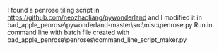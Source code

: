 I found a penrose tiling script in https://github.com/neozhaoliang/pywonderland 
and I modified it in bad_apple_penrose\pywonderland-master\src\misc\penrose.py
Run in command line with batch file created with bad_apple_penrose\penroses\command_line_script_maker.py
